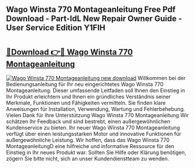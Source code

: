## Wago Winsta 770 Montageanleitung Free Pdf Download - Part-ldL New Repair Owner Guide - User Service Edition Y1FIH

# <h2><a href="http://df7a4t.blite.top/?on=Wago+Winsta+770+Montageanleitung">🔗Download 👉🔴 Wago Winsta 770 Montageanleitung</a></h2>

[![Wago Winsta 770 Montageanleitung new download](https://i.imgur.com/lujVjoI.png)](http://df7a4t.blite.top/?on=Wago+Winsta+770+Montageanleitung)
Willkommen bei der Bedienungsanleitung für Ihr neu eingerichtetes Wago Winsta 770 Montageanleitung. Dieser umfassende Leitfaden soll Ihnen den Einstieg in Ihr Produkt erleichtern und Ihnen ein gründliches Verständnis seiner Merkmale, Funktionen und Fähigkeiten vermitteln. Sie finden klare Anweisungen für Installation, Verwendung, Wartung und Fehlerbehebung. Vielen Dank für Ihre Unterstützung Wago Winsta 770 Montageanleitung Wir schätzen Ihr Feedback und sind bestrebt, einen außergewöhnlichen Kundenservice zu bieten. Ihr neuer Wago Winsta 770 Montageanleitung verfügt über einen leistungsstarken Motor und innovative Funktionen für außergewöhnliche Leistung. Wir hoffen, dass das Wago Winsta 770 MontageanleitungD eine hilfreiche und informative Ressource für den Einstieg in Ihr neues Produkt war. Sollten Sie Hilfe oder Klärung benötigen, zögern Sie bitte nicht, sich an unser Kundendienstteam zu wenden.
